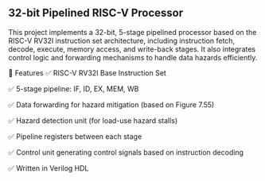 ## 32-bit Pipelined RISC-V Processor

This project implements a 32-bit, 5-stage pipelined processor based on the RISC-V RV32I instruction set architecture, including instruction fetch, decode, execute, memory access, and write-back stages. It also integrates control logic and forwarding mechanisms to handle data hazards efficiently.

📌 Features
✅ RISC-V RV32I Base Instruction Set

✅ 5-stage pipeline: IF, ID, EX, MEM, WB

✅ Data forwarding for hazard mitigation (based on Figure 7.55)

✅ Hazard detection unit (for load-use hazard stalls)

✅ Pipeline registers between each stage

✅ Control unit generating control signals based on instruction decoding

✅ Written in Verilog HDL
